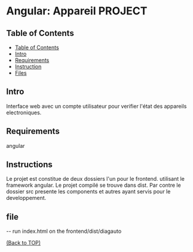 # Angular: Appareil PROJECT

## Table of Contents

- [Table of Contents](#table-of-contents)
- [Intro](#intro)
- [Requirements](#requirement)
- [Instruction](#instruction)
- [Files](#file)

## Intro
Interface web avec un compte utilisateur pour verifier l'état des appareils electroniques.

## Requirements
angular 

## Instructions
Le projet est constitue de deux dossiers l'un pour le frontend. utilisant le framework angular. Le projet compilé se trouve dans dist. Par contre le dossier src presente les components et autres ayant servis pour le developpement. 


##  file 

 
 -- run index.html on the frontend/dist/diagauto
 
[(Back to TOP)](#table-of-contents)
